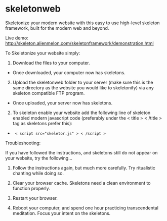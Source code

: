 # skeletonweb

Skeletonize your modern website with this easy to use high-level skeleton framework,
built for the modern web and beyond.

Live demo: http://skeleton.alienmelon.com/skeletonframework/demonstration.html

To Skeletonize your website simply:

1) Download the files to your computer.
  - Once downloaded, your computer now has skeletons.

2) Upload the skeletonweb folder to your server
(make sure this is the same directory as the website you would like to skeletonify)
via any skeleton compatible FTP program.
  - Once uploaded, your server now has skeletons.

2) To skeleton enable your website add the following line of skeleton enabled modern javascript code
(preferably under the < title > < /title > tag as skeletons prefer this):
  - <code> < script src="skeletor.js" > < /script > </code>
  
  
Troubleshooting:

If you have followed the instructions, and skeletons still do not appear on your website, try the following...

1) Follow the instructions again, but much more carefully. Try ritualistic chanting while doing so.

2) Clear your browser cache. Skeletons need a clean environment to function properly.

3) Restart your browser.

4) Reboot your computer, and spend one hour practicing transcendental meditation. Focus your intent on the skeletons.
